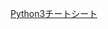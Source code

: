 [Python3チートシート](https://qiita.com/1429takahiro/items/710a877b1afb1626334f#7-%E7%B5%84%E3%81%BF%E8%BE%BC%E3%81%BF%E9%96%A2%E6%95%B0%E7%89%B9%E6%AE%8A%E3%83%A1%E3%82%BD%E3%83%83%E3%83%89)

